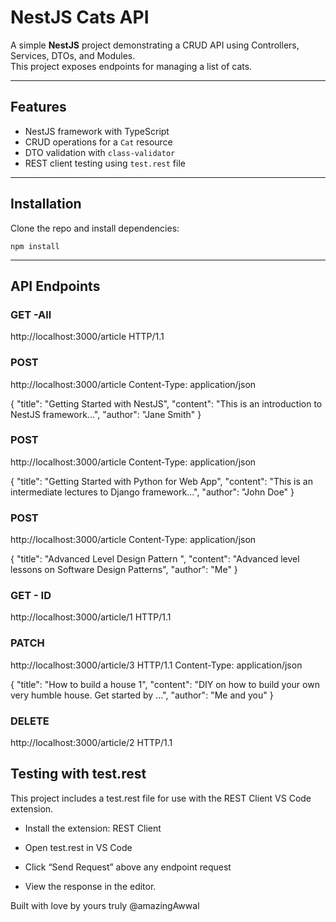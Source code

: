# NestJS Cats API

A simple **NestJS** project demonstrating a CRUD API using Controllers, Services, DTOs, and Modules.  
This project exposes endpoints for managing a list of cats.

---

## Features
- NestJS framework with TypeScript
- CRUD operations for a `Cat` resource
- DTO validation with `class-validator`
- REST client testing using `test.rest` file

---

## Installation

Clone the repo and install dependencies:

```npm install```

---
## API Endpoints
### GET -All
 http://localhost:3000/article HTTP/1.1

### POST 
http://localhost:3000/article
Content-Type: application/json

{
  "title": "Getting Started with NestJS",
  "content": "This is an introduction to NestJS framework...",
  "author": "Jane Smith"
}

### POST
 http://localhost:3000/article
Content-Type: application/json

{
  "title": "Getting Started with Python for Web App",
  "content": "This is an intermediate lectures to Django framework...",
  "author": "John Doe"
}

### POST
http://localhost:3000/article
Content-Type: application/json

{
  "title": "Advanced Level Design Pattern ",
  "content": "Advanced level lessons on Software Design Patterns",
  "author": "Me"
}

### GET - ID
http://localhost:3000/article/1 HTTP/1.1


### PATCH
http://localhost:3000/article/3 HTTP/1.1
Content-Type: application/json

{
  "title": "How to build a house 1",
  "content": "DIY on how to build your own very humble house. Get started by ...",
  "author": "Me and you"
}

### DELETE 
http://localhost:3000/article/2 HTTP/1.1


## Testing with test.rest
This project includes a test.rest file for use with the REST Client VS Code extension.

- Install the extension: REST Client

- Open test.rest in VS Code

- Click “Send Request” above any endpoint request

- View the response in the editor.


Built with love by yours truly @amazingAwwal